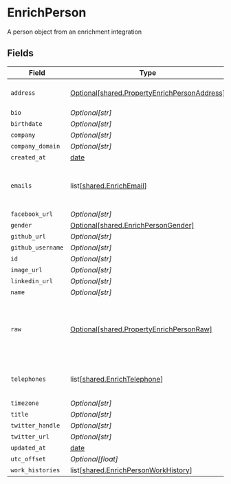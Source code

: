 # EnrichPerson

A person object from an enrichment integration


## Fields

| Field                                                                                                  | Type                                                                                                   | Required                                                                                               | Description                                                                                            |
| ------------------------------------------------------------------------------------------------------ | ------------------------------------------------------------------------------------------------------ | ------------------------------------------------------------------------------------------------------ | ------------------------------------------------------------------------------------------------------ |
| `address`                                                                                              | [Optional[shared.PropertyEnrichPersonAddress]](undefined/models/shared/propertyenrichpersonaddress.md) | :heavy_minus_sign:                                                                                     | The address of the person                                                                              |
| `bio`                                                                                                  | *Optional[str]*                                                                                        | :heavy_minus_sign:                                                                                     | N/A                                                                                                    |
| `birthdate`                                                                                            | *Optional[str]*                                                                                        | :heavy_minus_sign:                                                                                     | N/A                                                                                                    |
| `company`                                                                                              | *Optional[str]*                                                                                        | :heavy_minus_sign:                                                                                     | N/A                                                                                                    |
| `company_domain`                                                                                       | *Optional[str]*                                                                                        | :heavy_minus_sign:                                                                                     | N/A                                                                                                    |
| `created_at`                                                                                           | [date](https://docs.python.org/3/library/datetime.html#date-objects)                                   | :heavy_minus_sign:                                                                                     | N/A                                                                                                    |
| `emails`                                                                                               | list[[shared.EnrichEmail](undefined/models/shared/enrichemail.md)]                                     | :heavy_minus_sign:                                                                                     | An array of email addresses for this person                                                            |
| `facebook_url`                                                                                         | *Optional[str]*                                                                                        | :heavy_minus_sign:                                                                                     | N/A                                                                                                    |
| `gender`                                                                                               | [Optional[shared.EnrichPersonGender]](undefined/models/shared/enrichpersongender.md)                   | :heavy_minus_sign:                                                                                     | N/A                                                                                                    |
| `github_url`                                                                                           | *Optional[str]*                                                                                        | :heavy_minus_sign:                                                                                     | N/A                                                                                                    |
| `github_username`                                                                                      | *Optional[str]*                                                                                        | :heavy_minus_sign:                                                                                     | N/A                                                                                                    |
| `id`                                                                                                   | *Optional[str]*                                                                                        | :heavy_minus_sign:                                                                                     | N/A                                                                                                    |
| `image_url`                                                                                            | *Optional[str]*                                                                                        | :heavy_minus_sign:                                                                                     | N/A                                                                                                    |
| `linkedin_url`                                                                                         | *Optional[str]*                                                                                        | :heavy_minus_sign:                                                                                     | N/A                                                                                                    |
| `name`                                                                                                 | *Optional[str]*                                                                                        | :heavy_minus_sign:                                                                                     | N/A                                                                                                    |
| `raw`                                                                                                  | [Optional[shared.PropertyEnrichPersonRaw]](undefined/models/shared/propertyenrichpersonraw.md)         | :heavy_check_mark:                                                                                     | The raw data returned by the integration for this person                                               |
| `telephones`                                                                                           | list[[shared.EnrichTelephone](undefined/models/shared/enrichtelephone.md)]                             | :heavy_minus_sign:                                                                                     | An array of telephones for this person                                                                 |
| `timezone`                                                                                             | *Optional[str]*                                                                                        | :heavy_minus_sign:                                                                                     | N/A                                                                                                    |
| `title`                                                                                                | *Optional[str]*                                                                                        | :heavy_minus_sign:                                                                                     | N/A                                                                                                    |
| `twitter_handle`                                                                                       | *Optional[str]*                                                                                        | :heavy_minus_sign:                                                                                     | N/A                                                                                                    |
| `twitter_url`                                                                                          | *Optional[str]*                                                                                        | :heavy_minus_sign:                                                                                     | N/A                                                                                                    |
| `updated_at`                                                                                           | [date](https://docs.python.org/3/library/datetime.html#date-objects)                                   | :heavy_minus_sign:                                                                                     | N/A                                                                                                    |
| `utc_offset`                                                                                           | *Optional[float]*                                                                                      | :heavy_minus_sign:                                                                                     | N/A                                                                                                    |
| `work_histories`                                                                                       | list[[shared.EnrichPersonWorkHistory](undefined/models/shared/enrichpersonworkhistory.md)]             | :heavy_minus_sign:                                                                                     | N/A                                                                                                    |